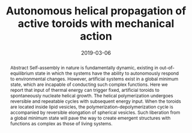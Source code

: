 ---
title: Autonomous helical propagation of active toroids with mechanical action
authors:
- Bowen Shen
- Youliang Zhu
- Yongju Kim
- Xiaobin Zhou
- Haonan Sun
- Zhongyuan Lu
- Myongsoo Lee
date: '2019-03-06'
doi: 10.1038/s41467-019-09099-9
publish_types: 期刊文章
publication: Nature Communications
publication_short: Nat Commun
abstract: Abstract             Self-assembly in nature is fundamentally dynamic, existing  in out-of-equilibrium state in which the systems have the ability to  autonomously respond to environmental changes. However, artificial  systems exist in a global minimum state, which are incapable of  conducting such complex functions. Here we report that input of thermal  energy can trigger fixed, artificial toroids to spontaneously nucleate  helical growth. The helical polymerization undergoes reversible and  repeatable cycles with subsequent energy input. When the toroids are  located inside lipid vesicles, the polymerization-depolymerization cycle  is accompanied by reversible elongation of spherical vesicles. Such  liberation from a global minimum state will pave the way to create  emergent structures with functions as complex as those of living  systems.
url_pdf: https://www.nature.com/articles/s41467-019-09099-9
---